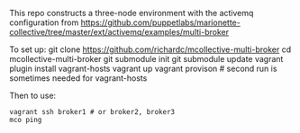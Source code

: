 This repo constructs a three-node environment with the activemq configuration
from
https://github.com/puppetlabs/marionette-collective/tree/master/ext/activemq/examples/multi-broker


To set up:
    git clone https://github.com/richardc/mcollective-multi-broker
    cd mcollective-multi-broker
    git submodule init
    git submodule update
    vagrant plugin install vagrant-hosts
    vagrant up
    vagrant provison # second run is sometimes needed for vagrant-hosts

Then to use:

    vagrant ssh broker1 # or broker2, broker3
    mco ping
